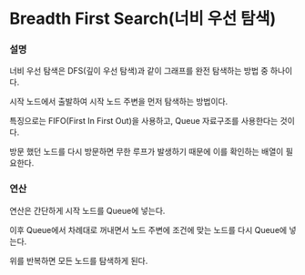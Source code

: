 # Breadth First Search(너비 우선 탐색)

### 설명
너비 우선 탐색은 DFS(깊이 우선 탐색)과 같이 그래프를 완전 탐색하는 방법 중 하나이다.


시작 노드에서 출발하여 시작 노드 주변을 먼저 탐색하는 방법이다.


특징으로는 FIFO(First In First Out)을 사용하고, Queue 자료구조를 사용한다는 것이다.


방문 했던 노드를 다시 방문하면 무한 루프가 발생하기 때문에 이를 확인하는 배열이 필요한다.

### 연산
연산은 간단하게 시작 노드를 Queue에 넣는다.

이후 Queue에서 차례대로 꺼내면서 노드 주변에 조건에 맞는 노드를 다시 Queue에 넣는다.


위를 반복하면 모든 노드를 탐색하게 된다.
